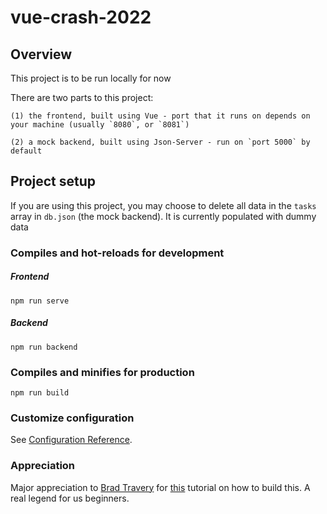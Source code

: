 # vue-crash-2022

## Overview

This project is to be run locally for now

There are two parts to this project:

    (1) the frontend, built using Vue - port that it runs on depends on your machine (usually `8080`, or `8081`)

    (2) a mock backend, built using Json-Server - run on `port 5000` by default

## Project setup

If you are using this project, you may choose to delete all data in the `tasks` array in `db.json` (the mock backend). It is currently populated with dummy data

### Compiles and hot-reloads for development

##### Frontend

```
npm run serve
```

##### Backend

```
npm run backend
```

### Compiles and minifies for production

```
npm run build
```

### Customize configuration

See [Configuration Reference](https://cli.vuejs.org/config/).

### Appreciation

Major appreciation to [Brad Travery](https://github.com/bradtraversy) for [this](https://www.youtube.com/watch?v=qZXt1Aom3Cs&t=3282s) tutorial on how to build this. A real legend for us beginners.
